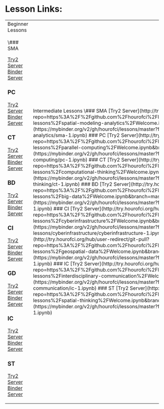 # Lesson Links:  

<table>

<tbody>

<tr>

<td>Beginner Lessons          
\### SMA  
  
[Try2 Server](http://try.hourofci.org/hub/user-redirect/git-pull?repo=https%3A%2F%2Fgithub.com%2Fhourofci%2Flessons&urlpath=tree%2Flessons%2Fbeginner-lessons%2Fspatial-modeling-analytics%2FWelcome.ipynb&branch=master)  
[Binder Server](https://mybinder.org/v2/gh/hourofci/lessons/master?filepath=beginner-lessons/spatial-modeling-analytics/sma-1.ipynb)  
### PC  
[Try2 Server](http://try.hourofci.org/hub/user-redirect/git-pull?repo=https%3A%2F%2Fgithub.com%2Fhourofci%2Flessons&urlpath=tree%2Flessons%2Fbeginner-lessons%2Fparallel-computing%2FWelcome.ipynb&branch=master)  
[Binder Server](https://mybinder.org/v2/gh/hourofci/lessons/master?filepath=beginner-lessons/parallel-computing/pc-1.ipynb)  
### CT  
[Try2 Server](http://try.hourofci.org/hub/user-redirect/git-pull?repo=https%3A%2F%2Fgithub.com%2Fhourofci%2Flessons&urlpath=tree%2Flessons%2Fbeginner-lessons%2Fcomputational-thinking%2FWelcome.ipynb&branch=master)  
[Binder Server](https://mybinder.org/v2/gh/hourofci/lessons/master?filepath=beginner-lessons/computational-thinking/ct-1.ipynb)  
### BD  
[Try2 Server](http://try.hourofci.org/hub/user-redirect/git-pull?repo=https%3A%2F%2Fgithub.com%2Fhourofci%2Flessons&urlpath=tree%2Flessons%2Fbeginner-lessons%2Fbig-data%2FWelcome.ipynb&branch=master)  
[Binder Server](https://mybinder.org/v2/gh/hourofci/lessons/master?filepath=beginner-lessons/big-data/bigdata-1.ipynb)  
### CI  
[Try2 Server](http://try.hourofci.org/hub/user-redirect/git-pull?repo=https%3A%2F%2Fgithub.com%2Fhourofci%2Flessons&urlpath=tree%2Flessons%2Fbeginner-lessons%2Fcyberinfrastructure%2FWelcome.ipynb&branch=master)  
[Binder Server](https://mybinder.org/v2/gh/hourofci/lessons/master?filepath=beginner-lessons/cyberinfrastructure/cyberinfrastructure-1.ipynb)  
### GD  
[Try2 Server](http://try.hourofci.org/hub/user-redirect/git-pull?repo=https%3A%2F%2Fgithub.com%2Fhourofci%2Flessons&urlpath=tree%2Flessons%2Fbeginner-lessons%2Fgeospatial-data%2FWelcome.ipynb&branch=master)  
[Binder Server](https://mybinder.org/v2/gh/hourofci/lessons/master?filepath=beginner-lessons/geospatial-data/gd-1.ipynb)  
### IC  
[Try2 Server](http://try.hourofci.org/hub/user-redirect/git-pull?repo=https%3A%2F%2Fgithub.com%2Fhourofci%2Flessons&urlpath=tree%2Flessons%2Fbeginner-lessons%2Finterdisciplinary-communication%2FWelcome.ipynb&branch=master)  
[Binder Server](https://mybinder.org/v2/gh/hourofci/lessons/master?filepath=beginner-lessons/interdisciplinary-communication/ic-1.ipynb)  
### ST  
[Try2 Server](http://try.hourofci.org/hub/user-redirect/git-pull?repo=https%3A%2F%2Fgithub.com%2Fhourofci%2Flessons&urlpath=tree%2Flessons%2Fbeginner-lessons%2Fspatial-thinking%2FWelcome.ipynb&branch=master)  
[Binder Server](https://mybinder.org/v2/gh/hourofci/lessons/master?filepath=beginner-lessons/spatial-thinking/st-1.ipynb)</td>

<td>Intermediate Lessons  
\### SMA  
[Try2 Server](http://try.hourofci.org/hub/user-redirect/git-pull?repo=https%3A%2F%2Fgithub.com%2Fhourofci%2Flessons&urlpath=tree%2Flessons%2Fintermediate-lessons%2Fspatial-modeling-analytics%2FWelcome.ipynb&branch=master)  
[Binder Server](https://mybinder.org/v2/gh/hourofci/lessons/master?filepath=intermediate-lessons/spatial-modeling-analytics/sma-1.ipynb)  
### PC  
[Try2 Server](http://try.hourofci.org/hub/user-redirect/git-pull?repo=https%3A%2F%2Fgithub.com%2Fhourofci%2Flessons&urlpath=tree%2Flessons%2Fintermediate-lessons%2Fparallel-computing%2FWelcome.ipynb&branch=master)  
[Binder Server](https://mybinder.org/v2/gh/hourofci/lessons/master?filepath=intermediate-lessons/parallel-computing/pc-1.ipynb)  
### CT  
[Try2 Server](http://try.hourofci.org/hub/user-redirect/git-pull?repo=https%3A%2F%2Fgithub.com%2Fhourofci%2Flessons&urlpath=tree%2Flessons%2Fintermediate-lessons%2Fcomputational-thinking%2FWelcome.ipynb&branch=master)  
[Binder Server](https://mybinder.org/v2/gh/hourofci/lessons/master?filepath=intermediate-lessons/computational-thinking/ct-1.ipynb)  
### BD  
[Try2 Server](http://try.hourofci.org/hub/user-redirect/git-pull?repo=https%3A%2F%2Fgithub.com%2Fhourofci%2Flessons&urlpath=tree%2Flessons%2Fintermediate-lessons%2Fbig-data%2FWelcome.ipynb&branch=master)  
[Binder Server](https://mybinder.org/v2/gh/hourofci/lessons/master?filepath=intermediate-lessons/big-data/bigdata-1.ipynb)  
### CI  
[Try2 Server](http://try.hourofci.org/hub/user-redirect/git-pull?repo=https%3A%2F%2Fgithub.com%2Fhourofci%2Flessons&urlpath=tree%2Flessons%2Fintermediate-lessons%2Fcyberinfrastructure%2FWelcome.ipynb&branch=master)  
[Binder Server](https://mybinder.org/v2/gh/hourofci/lessons/master?filepath=intermediate-lessons/cyberinfrastructure/cyberinfrastructure-1.ipynb)  
### GD  
[Try2 Server](http://try.hourofci.org/hub/user-redirect/git-pull?repo=https%3A%2F%2Fgithub.com%2Fhourofci%2Flessons&urlpath=tree%2Flessons%2Fintermediate-lessons%2Fgeospatial-data%2FWelcome.ipynb&branch=master)  
[Binder Server](https://mybinder.org/v2/gh/hourofci/lessons/master?filepath=intermediate-lessons/geospatial-data/gd-1.ipynb)  
### IC  
[Try2 Server](http://try.hourofci.org/hub/user-redirect/git-pull?repo=https%3A%2F%2Fgithub.com%2Fhourofci%2Flessons&urlpath=tree%2Flessons%2Fintermediate-lessons%2Finterdisciplinary-communication%2FWelcome.ipynb&branch=master)  
[Binder Server](https://mybinder.org/v2/gh/hourofci/lessons/master?filepath=intermediate-lessons/interdisciplinary-communication/ic-1.ipynb)  
### ST  
[Try2 Server](http://try.hourofci.org/hub/user-redirect/git-pull?repo=https%3A%2F%2Fgithub.com%2Fhourofci%2Flessons&urlpath=tree%2Flessons%2Fintermediate-lessons%2Fspatial-thinking%2FWelcome.ipynb&branch=master)  
[Binder Server](https://mybinder.org/v2/gh/hourofci/lessons/master?filepath=intermediate-lessons/spatial-thinking/st-1.ipynb)</td>

</tr>

</tbody>

</table>
